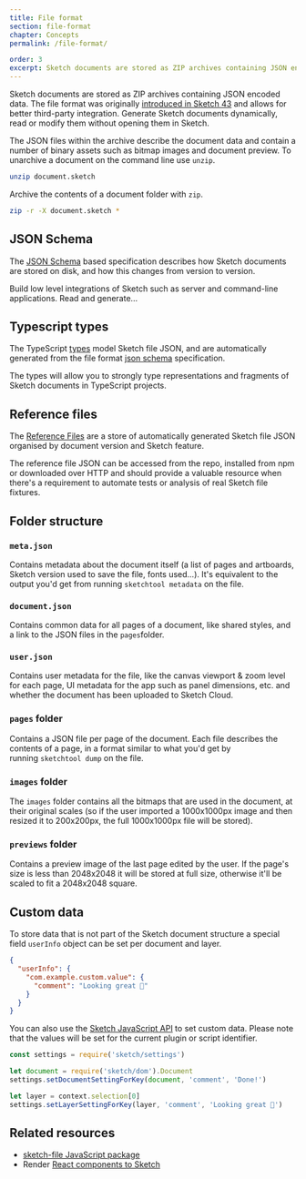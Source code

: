 ```yaml
---
title: File format
section: file-format
chapter: Concepts
permalink: /file-format/

order: 3
excerpt: Sketch documents are stored as ZIP archives containing JSON encoded data
---
```


Sketch documents are stored as ZIP archives containing JSON encoded data. The file format was originally [introduced in Sketch 43](https://sketchplugins.com/d/87-new-file-format-in-sketch-43) and allows for better third-party integration. Generate Sketch documents dynamically, read or modify them without opening them in Sketch.

The JSON files within the archive describe the document data and contain a number of binary assets such as bitmap images and document preview. To unarchive a document on the command line use `unzip`.

```sh
unzip document.sketch
```

Archive the contents of a document folder with `zip`.

```sh
zip -r -X document.sketch *
```

## JSON Schema

The [JSON Schema](https://github.com/sketch-hq/sketch-file-format) based specification describes how Sketch documents are stored on disk, and how this changes from version to version.

Build low level integrations of Sketch such as server and command-line applications. Read and generate…

## Typescript types

The TypeScript [types](https://github.com/sketch-hq/sketch-file-format-ts) model Sketch file JSON, and are automatically generated from the file format [json schema](/file-format/reference/json-schema) specification.

The types will allow you to strongly type representations and fragments of Sketch documents in TypeScript projects.

## Reference files

The [Reference Files](https://github.com/sketch-hq/sketch-reference-files) are a store of automatically generated Sketch file JSON organised by document version and Sketch feature.

The reference file JSON can be accessed from the repo, installed from npm or downloaded over HTTP and should provide a valuable resource when there's a requirement to automate tests or analysis of real Sketch file fixtures.

## Folder structure

### **`meta.json`**

Contains metadata about the document itself (a list of pages and artboards, Sketch version used to save the file, fonts used…). It's equivalent to the output you'd get from running `sketchtool metadata` on the file.

### **`document.json`**

Contains common data for all pages of a document, like shared styles, and a link to the JSON files in the `pages`folder.

### **`user.json`**

Contains user metadata for the file, like the canvas viewport & zoom level for each page, UI metadata for the app such as panel dimensions, etc. and whether the document has been uploaded to Sketch Cloud.

### **`pages` folder**

Contains a JSON file per page of the document. Each file describes the contents of a page, in a format similar to what you'd get by running `sketchtool dump` on the file.

### **`images` folder**

The `images` folder contains all the bitmaps that are used in the document, at their original scales (so if the user imported a 1000x1000px image and then resized it to 200x200px, the full 1000x1000px file will be stored).

### **`previews` folder**

Contains a preview image of the last page edited by the user. If the page's size is less than 2048x2048 it will be stored at full size, otherwise it'll be scaled to fit a 2048x2048 square.

## Custom data

To store data that is not part of the Sketch document structure a special field `userInfo` object can be set per document and layer.

```json
{
  "userInfo": {
    "com.example.custom.value": {
      "comment": "Looking great 👏"
    }
  }
}
```

You can also use the [Sketch JavaScript API](/reference/api/#settings) to set custom data. Please note that the values will be set for the current plugin or script identifier.

```js
const settings = require('sketch/settings')

let document = require('sketch/dom').Document
settings.setDocumentSettingForKey(document, 'comment', 'Done!')

let layer = context.selection[0]
settings.setLayerSettingForKey(layer, 'comment', 'Looking great 👏')
```

## Related resources

- [sketch-file JavaScript package](https://github.com/mathieudutour/sketch-file)
- Render [React components to Sketch](https://github.com/airbnb/react-sketchapp)
